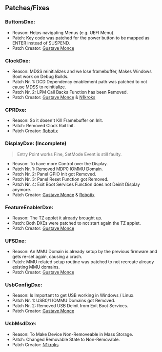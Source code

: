 ## Patches/Fixes

### ButtonsDxe:

- Reason: Helps navigating Menus (e.g. UEFI Menu).
- Patch: Key code was patched for the power button to be mapped as ENTER instead of SUSPEND.
- Patch Creator: [Gustave Monce](https://github.com/gus33000)

### ClockDxe:

- Reason: MDSS reinitializes and we lose framebuffer, Makes Windows Boot work on Debug Builds.
- Patch Nr. 1: DCD Dependency enablement path was patched to not cause MDSS to reinitialize.
- Patch Nr. 2: LPM Call Backs Function has been Removed.
- Patch Creator: [Gustave Monce](https://github.com/gus33000) & [N1kroks](https://github.com/N1kroks)

### CPRDxe:

- Reason: So it dosen't Kill Framebuffer on Init.
- Patch: Removed Clock Rail Init.
- Patch Creator: [Robotix](https://github.com/Robotix22)

### DisplayDxe: (Incomplete)

> Entry Point works Fine, SetMode Event is still faulty.

- Reason: To have more Control over the Display.
- Patch Nr. 1: Removed MDP0 IOMMU Domain.
- Patch Nr. 2: Panel GPIO Init got Removed.
- Patch Nr. 3: Panel Reset Function got Removed.
- Patch Nr. 4: Exit Boot Services Function does not Deinit Display anymore.
- Patch Creator: [Gustave Monce](https://github.com/gus33000) & [Robotix](https://github.com/Robotix22)

### FeatureEnablerDxe:

- Reason: The TZ applet it already brought up.
- Patch: Both DXEs were patched to not start again the TZ applet.
- Patch Creator: [Gustave Monce](https://github.com/gus33000)

### UFSDxe:

- Reason: An MMU Domain is already setup by the previous firmware and gets re-set again, causing a crash.
- Patch: MMU related setup routine was patched to not recreate already existing MMU domains.
- Patch Creator: [Gustave Monce](https://github.com/gus33000)

### UsbConfigDxe:

- Reason: Is Important to get USB working in Windows / Linux.
- Patch Nr. 1: USB0/1 IOMMU Domains got Removed.
- Patch Nr. 2: Removed USB Deinit from Exit Boot Services.
- Patch Creator: [Gustave Monce](https://github.com/gus33000)

### UsbMsdDxe:

- Reason: To Make Device Non-Removeable in Mass Storage.
- Patch: Changed Removable State to Non-Removable.
- Patch Creator: [N1kroks](https://github.com/N1kroks)
